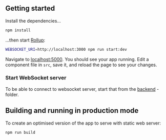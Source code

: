 ## Getting started

Install the dependencies...

```bash
npm install
```

...then start [Rollup](https://rollupjs.org):

```bash
WEBSOCKET_URI=http://localhost:3000 npm run start:dev
```

Navigate to [localhost:5000](http://localhost:5000). You should see your app running. Edit a component file in `src`, save it, and reload the page to see your changes.

### Start WebSocket server

To be able to connect to websocket server, start that from the [backend](../backend) -folder.

## Building and running in production mode

To create an optimised version of the app to serve with static web server:

```bash
npm run build
```
